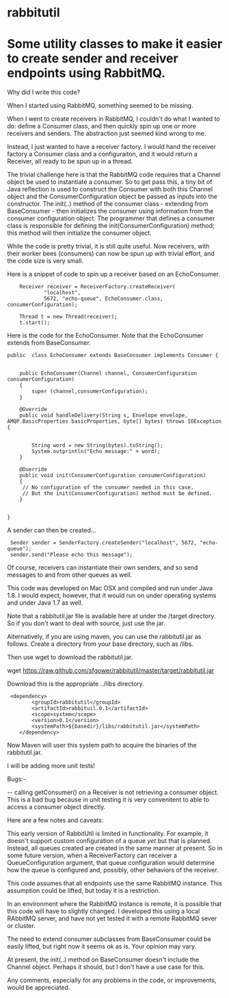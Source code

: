 # rabbitutil

Some utility classes to make it easier to create sender and receiver endpoints using RabbitMQ.
==============================================================================================

Why did I write this code?

When I started using RabbitMQ, something seemed to be missing.

When I went to create receivers in RabbitMQ, I couldn't do what I wanted to do: define a Consumer class,
and then quickly spin up one or more receivers and senders. The abstraction just seemed kind
wrong to me.

Instead, I just wanted to have a receiver factory. I would hand the receiver factory a Consumer class
and a configuraiton, and it would return a Receiver, all ready to be spun up in a thread.

The trivial challenge here is that the RabbitMQ code requires that a Channel object be used to instantiate a consumer.
So to get pass this, a tiny bit of Java reflection is used to construct the Consumer
with both this Channel object and the ConsumerConfiguration object be passed as inputs
into the constructor. The init(..) method of the consumer class - extending from BaseConsumer - then initializes the consumer using information
from the consumer configuration object. The programmer that defines a consumer class is responsible
for defining the init(ConsumerConfiguration) method; this method will then initialize the consumer object.

While the code is pretty trivial, it is still quite useful. Now receivers, with their worker bees (consumers)
can now be spun up with trivial effort, and the code size is very small.

Here is a snippet of code to spin up a receiver based on an EchoConsumer.



        Receiver receiver = ReceiverFactory.createReceiver(
                "localhost",
                5672, "echo-queue", EchoConsumer.class, consumerConfiguration);

        Thread t = new Thread(receiver);
        t.start();

Here is the code for the EchoConsumer. Note that the EchoConsumer extends from BaseConsumer.


    public  class EchoConsumer extends BaseConsumer implements Consumer {


        public EchoConsumer(Channel channel, ConsumerConfiguration consumerConfiguration)
        {
            super (channel,consumerConfiguration);
        }

        @Override
        public void handleDelivery(String s, Envelope envelope, AMQP.BasicProperties basicProperties, byte[] bytes) throws IOException {


            String word = new String(bytes).toString();
            System.outprintln("Echo message:" + word);
        }

        @Override
        public void init(ConsumerConfiguration consumerConfiguration)
        {
         // No configuration of the consumer needed in this case.
         // But the init(ConsumerConfiguration) method must be defined.
        }


    }

A sender can then be created...

     Sender sender = SenderFactory.createSender("localhost", 5672, "echo-queue");
     sender.send("Please echo this message");

Of course, receivers can instantiate their own senders, and so send messages
to and from other queues as well.

This code was developed on Mac OSX and compiled and run under Java 1.8.
I would expect, however, that it would run on under operating systems and under Java 1.7 as well.

Note that a rabbitutil.jar file is available here at under the /target directory.
So if you don't want to deal with source, just use the jar.

Alternatively, if you are using maven, you can use the rabbitutil.jar as follows.
Create a directory from your base directory, such as /libs.

Then use wget to download the rabbitutil.jar.

wget https://raw.github.com/sfgower/rabbitutil/master/target/rabbitutil.jar

Download this is the appropriate ../libs directory.

     <dependency>
            <groupId>rabbitutil</groupId>
            <artifactId>rabbituil.0.1</artifactId>
            <scope>system</scope>
            <version>0.1</version>
            <systemPath>${basedir}/libs/rabbitutil.jar</systemPath>
        </dependency>

Now Maven will user this system path to acquire the binaries of the rabbitutil.jar.

I will be adding more unit tests!

Bugs:-

  -- calling getConsumer() on a Receiver is not retrieving a consumer object.
     This is a bad bug because in unit testing it is very convenitent
     to able to access a consumer object directly.
 

 
Here are a few notes and caveats:

   This early version of RabbitUtil is limited in functionality. For example, it doesn't support
   custom configuration of a queue *yet* but that is planned. Instead, all queues created are
   created in the same manner at present. So in some future version, when a ReceiverFactory can
   receiver a QueueConfiguration argument, that queue configuration would determine how the
   queue is configured and, possibly, other behaviors of the receiver.

   This code assumes that all endpoints use the same RabbitMQ instance.
   This assumption could be lifted, but today it is a restriction.

   In an environment where the RabbitMQ instance is remote, it is possible
   that this code will have to slightly changed. I developed this using a local RAbbitMQ
   server, and have not yet tested it with a remote RabbitMQ sever or cluster.

   The need to extend consumer subclasses from BaseConsumer could be easily lifted,
   but right now it seems ok as is. Your opinion may vary.

   At present, the init(..) method on BaseConsumer doesn't include the Channel object.
   Perhaps it should, but I don't have a use case for this.


 Any comments, especially for any problems in the code, or improvements, would be appreciated.






